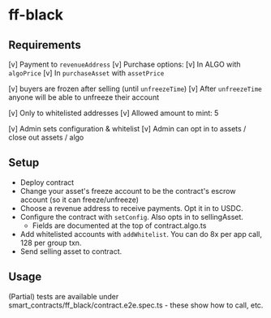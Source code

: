 # ff-black

## Requirements

[v] Payment to `revenueAddress`
[v] Purchase options:
  [v] In ALGO with `algoPrice`
  [v] In `purchaseAsset` with `assetPrice`

[v] buyers are frozen after selling (until `unfreezeTime`)
[v] After `unfreezeTime` anyone will be able to unfreeze their account

[v] Only to whitelisted addresses
  [v] Allowed amount to mint: 5

[v] Admin sets configuration & whitelist
[v] Admin can opt in to assets / close out assets / algo

## Setup

- Deploy contract
- Change your asset's freeze account to be the contract's escrow account (so it can freeze/unfreeze)
- Choose a revenue address to receive payments. Opt it in to USDC.
- Configure the contract with `setConfig`. Also opts in to sellingAsset.
  - Fields are documented at the top of contract.algo.ts
- Add whitelisted accounts with `addWhitelist`. You can do 8x per app call, 128 per group txn.
- Send selling asset to contract.

## Usage

(Partial) tests are available under smart_contracts/ff_black/contract.e2e.spec.ts - these show how to call, etc.
